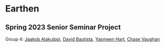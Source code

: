 # Earthen

## Spring 2023 Senior Seminar Project

Group 4: [Jaakob Alakulppi](https://github.com/jkupi), [David Bautista](https://github.com/dbautista912), [Yasmeen Hart](https://github.com/yxsmeen), [Chase Vaughan](https://github.com/cvaugh)
